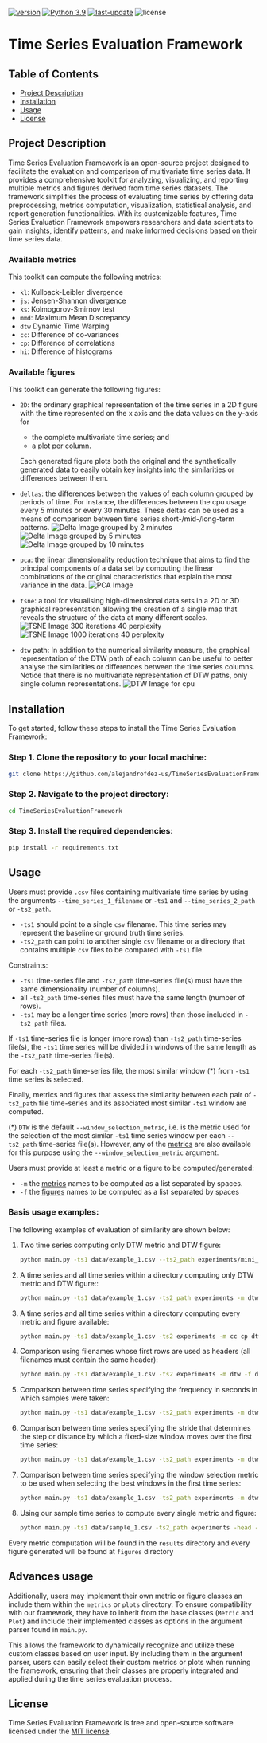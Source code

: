 [![version](https://img.shields.io/badge/version-2.0-blue)](https://github.com/alejandrofdez-us/TimeSeriesEvaluationFramework/releases)
[![Python 3.9](https://img.shields.io/badge/python-3.9-darkgreen)](https://www.python.org/downloads/release/python-390/)
[![last-update](https://img.shields.io/badge/last_update-07/XY/2023-brightgreen)](https://github.com/alejandrofdez-us/TimeSeriesEvaluationFramework/commits/main)
![license](https://img.shields.io/badge/license-MIT-orange)

# Time Series Evaluation Framework

## Table of Contents

- [Project Description](#project-description)
- [Installation](#installation)
- [Usage](#usage)
- [License](#license)

## Project Description

Time Series Evaluation Framework is an open-source project designed to facilitate the evaluation and comparison of
multivariate time series data. It provides a comprehensive toolkit for analyzing, visualizing, and reporting multiple
metrics and figures derived from time series datasets. The framework simplifies the process of evaluating time series by
offering data preprocessing, metrics computation, visualization, statistical analysis, and report generation
functionalities. With its customizable features, Time Series Evaluation Framework empowers researchers and data
scientists to gain insights, identify patterns, and make informed decisions based on their time series data.

### Available metrics

This toolkit can compute the following metrics:

- `kl`: Kullback-Leibler divergence
- `js`: Jensen-Shannon divergence
- `ks`: Kolmogorov-Smirnov test
- `mmd`: Maximum Mean Discrepancy
- `dtw` Dynamic Time Warping
- `cc`: Difference of co-variances
- `cp`: Difference of correlations
- `hi`: Difference of histograms

### Available figures

This toolkit can generate the following figures:

- `2D`: the ordinary graphical representation of the time series in a 2D figure with the time represented on the x axis
  and the data values on the y-axis for
    - the complete multivariate time series; and
    - a plot per column.

  Each generated figure plots both the original and the synthetically generated data to easily obtain key insights into
  the similarities or differences between them.
- `deltas`: the differences between the values of each column grouped by periods of time. For instance, the differences
  between the cpu usage every 5 minutes or every 30 minutes. These deltas can be used as a means of comparison between
  time series short-/mid-/long-term patterns.
  ![Delta Image grouped by 2 minutes](docs/images/mini_sample_1/deltas/cpu_TS_1_vs_TS_2_(grouped_by_2_minutes).png)
  ![Delta Image grouped by 5 minutes](docs/images/mini_sample_1/deltas/cpu_TS_1_vs_TS_2_(grouped_by_5_minutes).png)
  ![Delta Image grouped by 10 minutes](docs/images/mini_sample_1/deltas/cpu_TS_1_vs_TS_2_(grouped_by_10_minutes).png)
- `pca`: the linear dimensionality reduction technique that aims to find the principal components of a data set by
  computing the linear combinations of the original characteristics that explain the most variance in the data.
  ![PCA Image](docs/images/pca/PCA.png)
- `tsne`: a tool for visualising high-dimensional data sets in a 2D or 3D graphical representation allowing the creation
  of a single map that reveals the structure of the data at many different scales.
  ![TSNE Image 300 iterations 40 perplexity](docs/images/tsne/t_SNE_iter_300-perplexity_40.png)
  ![TSNE Image 1000 iterations 40 perplexity](docs/images/tsne/t_SNE_iter_1000-perplexity_40.png)
- `dtw` path: In addition to the numerical similarity measure, the graphical representation of the DTW path of each
  column can be useful to better analyse the similarities or differences between the time series columns. Notice that
  there is no multivariate representation of DTW paths, only single column representations.
  ![DTW Image for cpu](docs/images/mini_sample_1/dtw/DTW_cpu.png)

## Installation

To get started, follow these steps to install the Time Series Evaluation Framework:

### Step 1. Clone the repository to your local machine:

```Bash
git clone https://github.com/alejandrofdez-us/TimeSeriesEvaluationFramework
```

### Step 2. Navigate to the project directory:

```Bash
cd TimeSeriesEvaluationFramework
```

### Step 3. Install the required dependencies:

```Bash
pip install -r requirements.txt
```

## Usage

Users must provide `.csv` files containing multivariate time series by using the arguments `--time_series_1_filename`
or `-ts1` and `--time_series_2_path` or `-ts2_path`.

- `-ts1` should point to a single `csv` filename. This time series may represent the baseline or ground truth time
  series.
- `-ts2_path` can point to another single `csv` filename or a directory that contains multiple `csv` files to be
  compared with `-ts1` file.

Constraints:

- `-ts1` time-series file and `-ts2_path` time-series file(s) must have the same dimensionality (number of columns).
- all `-ts2_path` time-series files must have the same length (number of rows).
- `-ts1` may be a longer time series (more rows) than those included in `-ts2_path` files.

If `-ts1` time-series file is longer (more rows) than `-ts2_path` time-series file(s), the `-ts1` time series will be
divided in windows of the same
length as the `-ts2_path` time-series file(s).

For each `-ts2_path` time-series file, the most similar window (*) from `-ts1` time series is selected.

Finally, metrics and figures that assess the similarity between each pair of `-ts2_path` file
time-series and its associated most similar `-ts1` window are computed.

(*) `DTW` is the default `--window_selection_metric`, i.e. is the metric used for the selection of the most
similar `-ts1` time series window per each `--ts2_path` time-series file(s). However, any of the
[metrics](#available-metrics) are also available for this purpose using the `--window_selection_metric` argument.

Users must provide at least a metric or a figure to be computed/generated:

- `-m` the [metrics](#available-metrics) names to be computed as a list separated by spaces.
- `-f` the [figures](#available-figures) names to be computed as a list separated by spaces

### Basis usage examples:

The following examples of evaluation of similarity are shown below:

1. Two time series computing only DTW metric and DTW figure:
    ```Bash
    python main.py -ts1 data/example_1.csv --ts2_path experiments/mini_example_1.csv --metrics dtw --figures dtw
    ```

1. A time series and all time series within a directory computing only DTW metric and DTW figure::

    ```Bash
    python main.py -ts1 data/example_1.csv -ts2_path experiments -m dtw -f dtw
    ```

1. A time series and all time series within a directory computing every metric and figure available:

    ```Bash
    python main.py -ts1 data/example_1.csv -ts2 experiments -m cc cp dtw hi js kl ks mmd -f deltas dtw evolution pca tsne
    ```

1. Comparison using filenames whose first rows are used as headers (all filenames must contain the same header):

    ```Bash
    python main.py -ts1 data/example_1.csv -ts2 experiments -m dtw -f dtw -head
    ```

1. Comparison between time series specifying the frequency in seconds in which samples were taken:

    ```Bash
    python main.py -ts1 data/example_1.csv -ts2_path experiments -m dtw -f dtw --timestamp_frequency_seconds 60
    ```

1. Comparison between time series specifying the stride that determines the step or distance by which a fixed-size
   window
   moves over the first time series:

    ```Bash
    python main.py -ts1 data/example_1.csv -ts2_path experiments -m dtw -f dtw -strd 5
    ```

1. Comparison between time series specifying the window selection metric to be used when selecting the best windows in
   the first time series:

    ```Bash
    python main.py -ts1 data/example_1.csv -ts2_path experiments -m dtw -f dtw --window_selection_metric js
    ```

1. Using our sample time series to compute every single metric and figure:

    ```Bash
    python main.py -ts1 data/sample_1.csv -ts2_path experiments -head -m cc cp dtw hi js kl ks mmd -f deltas dtw evolution pca tsne -w_select_met cc -ts_freq_secs 60 -strd 5
    ```

Every metric computation will be found in the `results` directory and every figure generated will be found at `figures`
directory

## Advances usage

Additionally, users may implement their own metric or figure classes an include them within the `metrics` or `plots`
directory. To ensure compatibility with our framework, they have to inherit from the base classes (`Metric` and `Plot`)
and include their implemented classes as options in the argument parser found in `main.py`.

This allows the framework to dynamically recognize and utilize these custom classes based on user input. By including
them in the argument parser, users can easily select their custom metrics or plots when running the framework, ensuring
that their classes are properly integrated and applied during the time series evaluation process.

## License

Time Series Evaluation Framework is free and open-source software licensed under the [MIT license](LICENSE).
